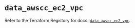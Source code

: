 # `data_awscc_ec2_vpc`

Refer to the Terraform Registory for docs: [`data_awscc_ec2_vpc`](https://registry.terraform.io/providers/hashicorp/awscc/0.70.0/docs/data-sources/ec2_vpc).
